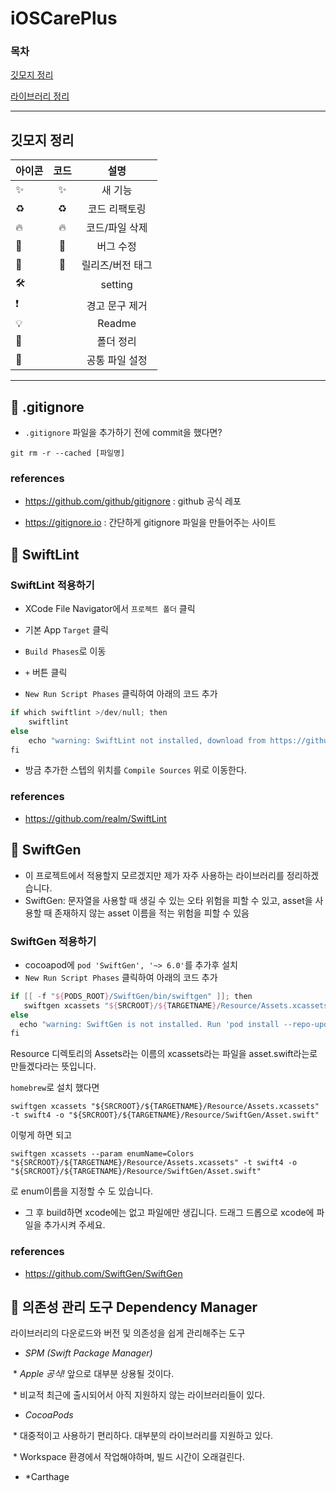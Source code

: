 # iOSCarePlus



### 목차

[깃모지 정리](#깃모지-정리)

[라이브러리 정리](#-gitignore)



---



## 깃모지 정리

| 아이콘 | 코드 | 설명 |
|:---|:---:|:---:|
|✨|:sparkles:| 새 기능 |
|♻️|:recycle:| 코드 리팩토링 |
|🔥|:fire:| 코드/파일 삭제 |
|🐛|:bug:| 버그 수정 |
|🔖|:bookmark:| 릴리즈/버전 태그 |
|🛠||setting|
|❗️||경고 문구 제거|
|💡||Readme|
|📁||폴더 정리|
|🌸||공통 파일 설정|



---



## 🍏 .gitignore

* `.gitignore` 파일을 추가하기 전에 commit을 했다면?

```
git rm -r --cached [파일명]
```



### references

* https://github.com/github/gitignore : github 공식 레포

* https://gitignore.io : 간단하게 gitignore 파일을 만들어주는 사이트



## 🍏 SwiftLint

### SwiftLint 적용하기

* XCode File Navigator에서 `프로젝트 폴더` 클릭
* 기본 App `Target` 클릭
* `Build Phases`로 이동
* `+` 버튼 클릭

* `New Run Script Phases` 클릭하여 아래의 코드 추가

```swift
if which swiftlint >/dev/null; then
    swiftlint
else
    echo "warning: SwiftLint not installed, download from https://github.com/realm/SwiftLint"
fi
```

* 방금 추가한 스텝의 위치를 `Compile Sources` 위로 이동한다.



### references

* https://github.com/realm/SwiftLint



## 🍏 SwiftGen

* 이 프로젝트에서 적용할지 모르겠지만 제가 자주 사용하는 라이브러리를 정리하겠습니다.
* SwiftGen: 문자열을 사용할 때 생길 수 있는 오타 위험을 피할 수 있고, asset을 사용할 때 존재하지 않는 asset 이름을 적는 위험을 피할 수 있음



### SwiftGen 적용하기

* cocoapod에 `pod 'SwiftGen', '~> 6.0'`를 추가후 설치
* `New Run Script Phases` 클릭하여 아래의 코드 추가

```swift
if [[ -f "${PODS_ROOT}/SwiftGen/bin/swiftgen" ]]; then
   swiftgen xcassets "${SRCROOT}/${TARGETNAME}/Resource/Assets.xcassets" -t swift4 -o "${SRCROOT}/${TARGETNAME}/Resource/SwiftGen/Asset.swift"
else
  echo "warning: SwiftGen is not installed. Run 'pod install --repo-update' to install it."
fi
```

Resource 디렉토리의 Assets라는 이름의 xcassets라는 파일을 asset.swift라는로 만들겠다라는 뜻입니다.

`homebrew`로 설치 했다면

```
swiftgen xcassets "${SRCROOT}/${TARGETNAME}/Resource/Assets.xcassets" -t swift4 -o "${SRCROOT}/${TARGETNAME}/Resource/SwiftGen/Asset.swift"
```

이렇게 하면 되고 

```
swiftgen xcassets --param enumName=Colors "${SRCROOT}/${TARGETNAME}/Resource/Assets.xcassets" -t swift4 -o "${SRCROOT}/${TARGETNAME}/Resource/SwiftGen/Asset.swift"
```

로 enum이름을 지정할 수 도 있습니다.

- 그 후 build하면 xcode에는 없고 파일에만 생깁니다. 드래그 드롭으로 xcode에 파일을 추가시켜 주세요.



### references

- https://github.com/SwiftGen/SwiftGen



## 🍏 의존성 관리 도구 Dependency Manager



라이브러리의 다운로드와 버전 및 의존성을 쉽게 관리해주는 도구

* *SPM (Swift Package Manager)*

​    * *Apple 공식!* 앞으로 대부분 상용될 것이다.

​    \* 비교적 최근에 출시되어서 아직 지원하지 않는 라이브러리들이 있다.

* *CocoaPods*

​    \* 대중적이고 사용하기 편리하다. 대부분의 라이브러리를 지원하고 있다.

​    \* Workspace 환경에서 작업해야하며, 빌드 시간이 오래걸린다.

* *Carthage

